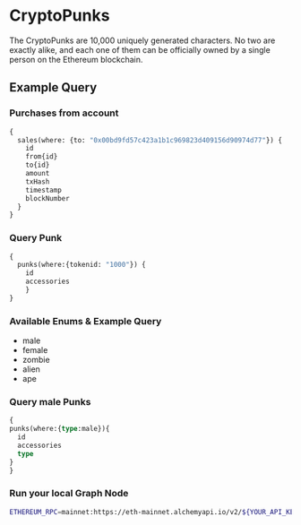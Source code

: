 # CryptoPunks
The CryptoPunks are 10,000 uniquely generated characters. 
No two are exactly alike, and each one of them can be officially owned by a single person on the Ethereum blockchain.

## Example Query
### Purchases from account
```graphql
{
  sales(where: {to: "0x00bd9fd57c423a1b1c969823d409156d90974d77"}) {
    id
    from{id}
    to{id}
    amount
    txHash
    timestamp
    blockNumber
  }
}
```
### Query Punk
```graphql
{
  punks(where:{tokenid: "1000"}) {
    id
    accessories
    }
}
```
### Available Enums & Example Query
- male
- female
- zombie
- alien
- ape

### Query male Punks
```graphql
{
punks(where:{type:male}){
  id
  accessories
  type
}
}
```

### Run your local Graph Node

```bash
ETHEREUM_RPC=mainnet:https://eth-mainnet.alchemyapi.io/v2/${YOUR_API_KEY} docker compose up 
```

